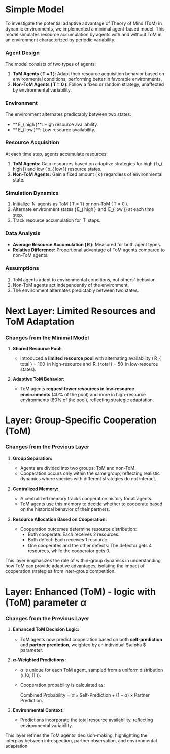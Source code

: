 # Simple Model
To investigate the potential adaptive advantage of Theory of Mind (ToM) in dynamic environments, we implemented a minimal agent-based model. This model simulates resource accumulation by agents with and without ToM in an environment characterized by periodic variability.

### Agent Design
The model consists of two types of agents:
1. **ToM Agents ( T = 1 )**: Adapt their resource acquisition behavior based on environmental conditions, performing better in favorable environments.
2. **Non-ToM Agents ( T = 0 )**: Follow a fixed or random strategy, unaffected by environmental variability.

### Environment
The environment alternates predictably between two states:
- ** E_{ high }**: High resource availability.
- ** E_{ low }**: Low resource availability.

### Resource Acquisition
At each time step, agents accumulate resources:
1. **ToM Agents:** Gain resources based on adaptive strategies for high ( b_{ high }) and low ( b_{ low }) resource states.
2. **Non-ToM Agents:** Gain a fixed amount ( k ) regardless of environmental state.

### Simulation Dynamics
1. Initialize  N  agents as ToM ( T = 1 ) or non-ToM ( T = 0 ).
2. Alternate environment states ( E_{ high }  and  E_{ low }) at each time step.
3. Track resource accumulation for  T  steps.

### Data Analysis
- **Average Resource Accumulation ( ̄R ):** Measured for both agent types.
- **Relative Difference:** Proportional advantage of ToM agents compared to non-ToM agents.

### Assumptions
1. ToM agents adapt to environmental conditions, not others' behavior.
2. Non-ToM agents act independently of the environment.
3. The environment alternates predictably between two states.

# Next Layer: Limited Resources and ToM Adaptation

### Changes from the Minimal Model
1. **Shared Resource Pool:**
   - Introduced a **limited resource pool** with alternating availability ( R_{ total } = 100  in high-resource and  R_{ total } = 50  in low-resource states).

2. **Adaptive ToM Behavior:**
   - ToM agents **request fewer resources in low-resource environments** (40% of the pool) and more in high-resource environments (60% of the pool), reflecting strategic adaptation.

# Layer: Group-Specific Cooperation (ToM)

### Changes from the Previous Layer
1. **Group Separation:**
   - Agents are divided into two groups: ToM and non-ToM.
   - Cooperation occurs only within the same group, reflecting realistic dynamics where species with different strategies do not interact.

2. **Centralized Memory:**
   - A centralized memory tracks cooperation history for all agents.
   - ToM agents use this memory to decide whether to cooperate based on the historical behavior of their partners.

3. **Resource Allocation Based on Cooperation:**
   - Cooperation outcomes determine resource distribution:
     - Both cooperate: Each receives 2 resources.
     - Both defect: Each receives 1 resource.
     - One cooperates and the other defects: The defector gets 4 resources, while the cooperator gets 0.

This layer emphasizes the role of within-group dynamics in understanding how ToM can provide adaptive advantages, isolating the impact of cooperation strategies from inter-group competition.

# Layer: Enhanced (ToM) - logic with (ToM) parameter $\alpha$
### Changes from the Previous Layer

1. **Enhanced ToM Decision Logic:**
   - ToM agents now predict cooperation based on both **self-prediction** and **partner prediction**, weighted by an individual $\alpha $ parameter.

2. **$\alpha$-Weighted Predictions:**
   - $\alpha$  is unique for each ToM agent, sampled from a uniform distribution (\( [0, 1] \)).
   - Cooperation probability is calculated as:
     
     $\text{Combined Probability} = \alpha \times \text{Self-Prediction} + (1 - \alpha) \times \text{Partner Prediction}.$

3. **Environmental Context:**
   - Predictions incorporate the total resource availability, reflecting environmental variability.

This layer refines the ToM agents’ decision-making, highlighting the interplay between introspection, partner observation, and environmental adaptation.
